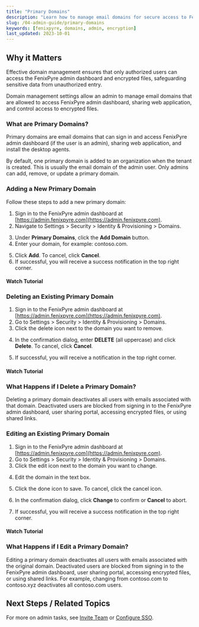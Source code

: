 ```yaml
---
title: "Primary Domains"
description: "Learn how to manage email domains for secure access to FenixPyre admin dashboard and encrypted files (≤160-char SEO summary)."
slug: /04-admin-guide/primary-domains
keywords: [fenixpyre, domains, admin, encryption]
last_updated: 2023-10-01
---
```


## Why it Matters
Effective domain management ensures that only authorized users can access the FenixPyre admin dashboard and encrypted files, safeguarding sensitive data from unauthorized entry.

Domain management settings allow an admin to manage email domains that are allowed to access FenixPyre admin dashboard, sharing web application, and control access to encrypted files.

### What are Primary Domains?

Primary domains are email domains that can sign in and access FenixPyre admin dashboard (if the user is an admin), sharing web application, and install the desktop agents.

By default, one primary domain is added to an organization when the tenant is created. This is usually the email domain of the admin user. Only admins can add, remove, or update a primary domain.

### Adding a New Primary Domain

Follow these steps to add a new primary domain:

1. Sign in to the FenixPyre admin dashboard at [https://admin.fenixpyre.com](https://admin.fenixpyre.com).
2. Navigate to Settings > Security > Identity & Provisioning > Domains.

<!-- IMG:     ./media/04-admin-guide/primary-domains/screenshot-domains.png | Alt: FenixPyre Domains page overview -->

3. Under **Primary Domains**, click the **Add Domain** button.
4. Enter your domain, for example: contoso.com.

<!-- IMG:     ./media/04-admin-guide/primary-domains/screenshot-add-domain.png | Alt: Add domain input field -->

5. Click **Add**. To cancel, click **Cancel**.
6. If successful, you will receive a success notification in the top right corner.

<!-- IMG:     ./media/04-admin-guide/primary-domains/screenshot-success-notification.png | Alt: Success notification for domain addition -->

#### Watch Tutorial

<!-- VIDEO:   ./media/04-admin-guide/primary-domains/add-domain-tutorial.mp4 | Alt: Tutorial for adding a primary domain | Duration: 45s -->

### Deleting an Existing Primary Domain

1. Sign in to the FenixPyre admin dashboard at [https://admin.fenixpyre.com](https://admin.fenixpyre.com).
2. Go to Settings > Security > Identity & Provisioning > Domains.
3. Click the delete icon next to the domain you want to remove.

<!-- IMG:     ./media/04-admin-guide/primary-domains/screenshot-delete-domain.png | Alt: Delete icon on domains page -->

4. In the confirmation dialog, enter **DELETE** (all uppercase) and click **Delete**. To cancel, click **Cancel**.

<!-- IMG:     ./media/04-admin-guide/primary-domains/screenshot-confirm-delete.png | Alt: Confirmation dialog for domain deletion -->

5. If successful, you will receive a notification in the top right corner.

<!-- IMG:     ./media/04-admin-guide/primary-domains/screenshot-deletion-notification.png | Alt: Success notification for domain deletion -->

#### Watch Tutorial

<!-- VIDEO:   ./media/04-admin-guide/primary-domains/delete-domain-tutorial.mp4 | Alt: Tutorial for deleting a primary domain | Duration: 30s -->

### What Happens if I Delete a Primary Domain?

Deleting a primary domain deactivates all users with emails associated with that domain. Deactivated users are blocked from signing in to the FenixPyre admin dashboard, user sharing portal, accessing encrypted files, or using shared links.

### Editing an Existing Primary Domain

1. Sign in to the FenixPyre admin dashboard at [https://admin.fenixpyre.com](https://admin.fenixpyre.com).
2. Go to Settings > Security > Identity & Provisioning > Domains.
3. Click the edit icon next to the domain you want to change.

<!-- IMG:     ./media/04-admin-guide/primary-domains/screenshot-edit-domain.png | Alt: Edit icon on domains page -->

4. Edit the domain in the text box.

<!-- IMG:     ./media/04-admin-guide/primary-domains/screenshot-editing-field.png | Alt: Editable text box for domain -->

5. Click the done icon to save. To cancel, click the cancel icon.

<!-- IMG:     ./media/04-admin-guide/primary-domains/screenshot-save-changes.png | Alt: Save and cancel icons -->

6. In the confirmation dialog, click **Change** to confirm or **Cancel** to abort.

<!-- IMG:     ./media/04-admin-guide/primary-domains/screenshot-confirm-edit.png | Alt: Confirmation dialog for domain edit -->

7. If successful, you will receive a success notification in the top right corner.

<!-- IMG:     ./media/04-admin-guide/primary-domains/screenshot-edit-notification.png | Alt: Success notification for domain edit -->

#### Watch Tutorial

<!-- VIDEO:   ./media/04-admin-guide/primary-domains/edit-domain-tutorial.mp4 | Alt: Tutorial for editing a primary domain | Duration: 40s -->

### What Happens if I Edit a Primary Domain?

Editing a primary domain deactivates all users with emails associated with the original domain. Deactivated users are blocked from signing in to the FenixPyre admin dashboard, user sharing portal, accessing encrypted files, or using shared links. For example, changing from contoso.com to contoso.xyz deactivates all contoso.com users.

## Next Steps / Related Topics
For more on admin tasks, see [Invite Team](/04-admin-guide/invite-team) or [Configure SSO](/03-setup-&-installation/configure-sso).